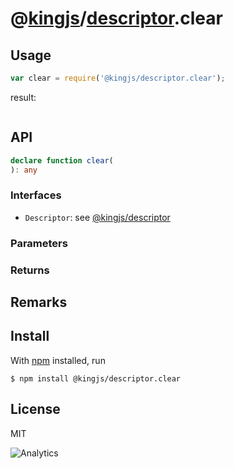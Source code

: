 # @[kingjs](https://www.npmjs.com/package/kingjs)/[descriptor](https://www.npmjs.com/package/@kingjs/descriptor).clear
## Usage
```js
var clear = require('@kingjs/descriptor.clear');
```
result:
```js
```
## API
```ts
declare function clear(
): any
```
### Interfaces
- `Descriptor`: see [@kingjs/descriptor][descriptor]
### Parameters
### Returns
## Remarks
## Install
With [npm](https://npmjs.org/) installed, run
```
$ npm install @kingjs/descriptor.clear
```
## License
MIT

![Analytics](https://analytics.kingjs.net/descriptor/clear)


  [descriptor]: https://www.npmjs.com/package/@kingjs/descriptor